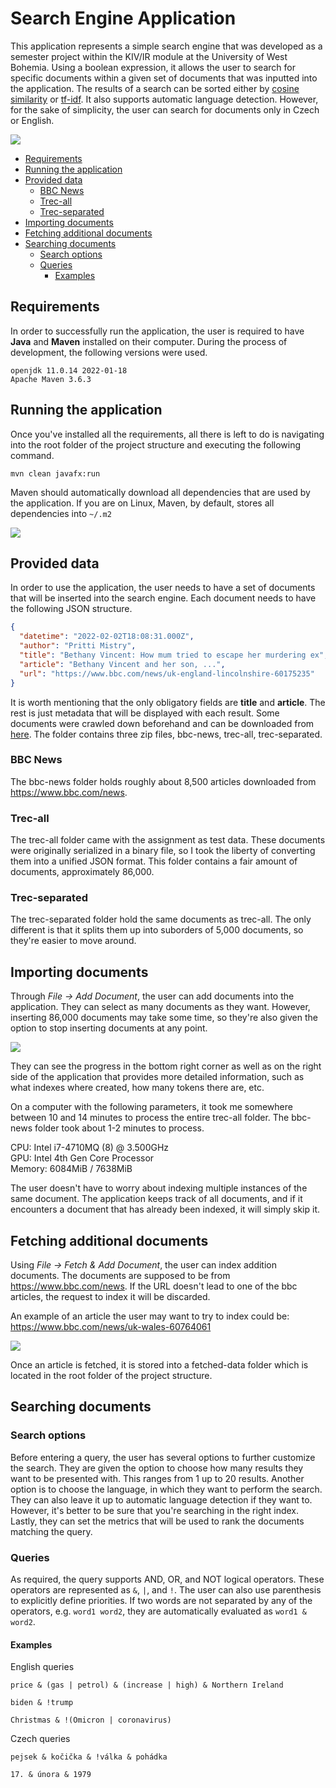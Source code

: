 # Search Engine Application

This application represents a simple search engine that was developed as a semester project within the KIV/IR module at the University of West Bohemia. Using a boolean expression, it allows the user to search for specific documents within a given set of documents that was inputted into the application. The results of a search can be sorted either by [cosine similarity](https://en.wikipedia.org/wiki/Cosine_similarity) or [tf-idf](https://en.wikipedia.org/wiki/Tf%E2%80%93idf). It also supports automatic language detection. However, for the sake of simplicity, the user can search for documents only in Czech or English.

<img src="img/showcase.gif">

- [Requirements](#requirements)
- [Running the application](#running-the-application)
- [Provided data](#provided-data)
    * [BBC News](#bbc-news)
    * [Trec-all](#trec-all)
    * [Trec-separated](#trec-separated)
- [Importing documents](#importing-documents)
- [Fetching additional documents](#fetching-additional-documents)
- [Searching documents](#searching-documents)
    * [Search options](#search-options)
    * [Queries](#queries)
        + [Examples](#examples)

## Requirements

In order to successfully run the application, the user is required to have **Java** and **Maven** installed on their computer. During the process of development, the following versions were used.

```                                             
openjdk 11.0.14 2022-01-18
Apache Maven 3.6.3
```

## Running the application

Once you've installed all the requirements, all there is left to do is navigating into the root folder of the project structure and executing the following command.

```
mvn clean javafx:run
```

Maven should automatically download all dependencies that are used by the application. If you are on Linux, Maven, by default, stores all dependencies into `~/.m2`  

<img src="img/build.gif">

## Provided data

In order to use the application, the user needs to have a set of documents that will be inserted into the search engine. Each document needs to have the following JSON structure.

```json
{ 
  "datetime": "2022-02-02T18:08:31.000Z",
  "author": "Pritti Mistry", 
  "title": "Bethany Vincent: How mum tried to escape her murdering ex", 
  "article": "Bethany Vincent and her son, ...",
  "url": "https://www.bbc.com/news/uk-england-lincolnshire-60175235"
}
```

It is worth mentioning that the only obligatory fields are **title** and **article**. The rest is just metadata that will be displayed with each result. Some documents were crawled down beforehand and can be downloaded from [here](https://drive.google.com/drive/folders/1lGohFQETohWDUK9kqwkimeKebN3FLS1G?usp=sharing). The folder contains three zip files, bbc-news, trec-all, trec-separated.

### BBC News

The bbc-news folder holds roughly about 8,500 articles downloaded from https://www.bbc.com/news.

### Trec-all

The trec-all folder came with the assignment as test data. These documents were originally serialized in a binary file, so I took the liberty of converting them into a unified JSON format. This folder contains a fair amount of documents, approximately 86,000. 

### Trec-separated

The trec-separated folder hold the same documents as trec-all. The only different is that it splits them up into suborders of 5,000 documents, so they're easier to move around.

## Importing documents

Through *File -> Add Document*, the user can add documents into the application. They can select as many documents as they want. However, inserting 86,000 documents may take some time, so they're also given the option to stop inserting documents at any point. 

<img src="img/adding_documents.gif">

They can see the progress in the bottom right corner as well as on the right side of the application that provides more detailed information, such as what indexes where created, how many tokens there are, etc.

On a computer with the following parameters, it took me somewhere between 10 and 14 minutes to process the entire trec-all folder. The bbc-news folder took about 1-2 minutes to process.

CPU: Intel i7-4710MQ (8) @ 3.500GHz\
GPU: Intel 4th Gen Core Processor\
Memory: 6084MiB / 7638MiB

The user doesn't have to worry about indexing multiple instances of the same document. The application keeps track of all documents, and if it encounters a document that has already been indexed, it will simply skip it.

## Fetching additional documents

Using *File -> Fetch & Add Document*, the user can index addition documents. The documents are supposed to be from https://www.bbc.com/news. If the URL doesn't lead to one of the bbc articles, the request to index it will be discarded.

An example of an article the user may want to try to index could be: https://www.bbc.com/news/uk-wales-60764061

<img src="img/fetching_documens.gif">

Once an article is fetched, it is stored into a fetched-data folder which is located in the root folder of the project structure.

## Searching documents

### Search options

Before entering a query, the user has several options to further customize the search. They are given the option to choose how many results they want to be presented with. This ranges from 1 up to 20 results. Another option is to choose the language, in which they want to perform the search. They can also leave it up to automatic language detection if they want to. However, it's better to be sure that you're searching in the right index. Lastly, they can set the metrics that will be used to rank the documents matching the query.

### Queries

As required, the query supports AND, OR, and NOT logical operators. These operators are represented as `&`, `|`, and `!`. The user can also use parenthesis to explicitly define priorities. If two words are not separated by any of the operators, e.g. `word1 word2`, they are automatically evaluated as `word1 & word2`.

#### Examples

English queries
```
price & (gas | petrol) & (increase | high) & Northern Ireland
```

```
biden & !trump
```

```
Christmas & !(Omicron | coronavirus)
```

Czech queries

```
pejsek & kočička & !válka & pohádka
```
```
17. & února & 1979
```